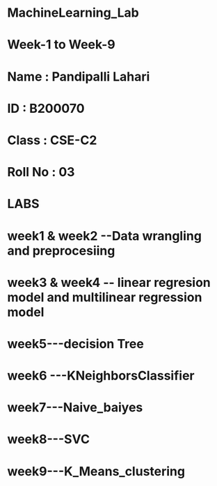# MachineLearning_Lab
# Week-1 to Week-9
# Name  : Pandipalli Lahari
# ID    : B200070
# Class : CSE-C2
# Roll No : 03


# LABS 
# week1 & week2 --Data wrangling and preprocesiing
# week3 & week4 -- linear regresion model and multilinear regression model
# week5---decision Tree
# week6 ---KNeighborsClassifier
# week7---Naive_baiyes
# week8---SVC
# week9---K_Means_clustering
